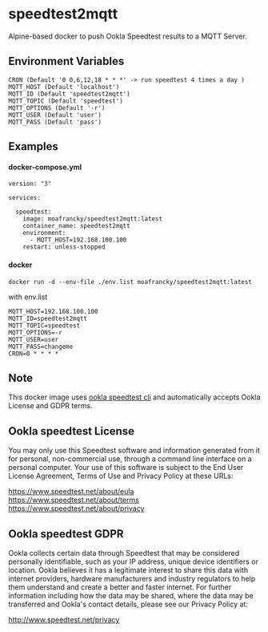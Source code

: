 # speedtest2mqtt

Alpine-based docker to push Ookla Speedtest results to a MQTT Server.
 
## Environment Variables

    CRON (Default '0 0,6,12,18 * * *' -> run speedtest 4 times a day )
    MQTT_HOST (Default 'localhost')
    MQTT_ID (Default 'speedtest2mqtt')
    MQTT_TOPIC (Default 'speedtest')
    MQTT_OPTIONS (Default '-r')
    MQTT_USER (Default 'user')
    MQTT_PASS (Default 'pass')

## Examples

#### docker-compose.yml

```
version: "3"

services:

  speedtest:
    image: moafrancky/speedtest2mqtt:latest
    container_name: speedtest2mqtt
    environment:
      - MQTT_HOST=192.168.100.100
    restart: unless-stopped
```

#### docker 

```
docker run -d --env-file ./env.list moafrancky/speedtest2mqtt:latest
```

with env.list

```
MQTT_HOST=192.168.100.100
MQTT_ID=speedtest2mqtt
MQTT_TOPIC=speedtest
MQTT_OPTIONS=-r
MQTT_USER=user
MQTT_PASS=changeme
CRON=0 * * * *
```

## Note

This docker image uses [ookla speedtest cli](https://www.speedtest.net/fr/apps/cli) and automatically 
accepts Ookla License and GDPR terms.
 
## Ookla speedtest License

You may only use this Speedtest software and information generated from it for personal, non-commercial use, through a command line interface on a personal computer. Your use of this software is subject to the End User License Agreement, Terms of Use and Privacy Policy at these URLs:

https://www.speedtest.net/about/eula
https://www.speedtest.net/about/terms
https://www.speedtest.net/about/privacy

## Ookla speedtest GDPR

Ookla collects certain data through Speedtest that may be considered
personally identifiable, such as your IP address, unique device
identifiers or location. Ookla believes it has a legitimate interest
to share this data with internet providers, hardware manufacturers and
industry regulators to help them understand and create a better and
faster internet. For further information including how the data may be
shared, where the data may be transferred and Ookla's contact details,
please see our Privacy Policy at:

http://www.speedtest.net/privacy
